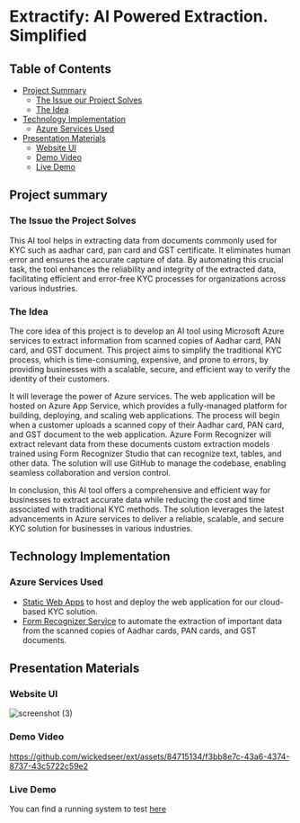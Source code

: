 # Extractify: AI Powered Extraction. Simplified

## Table of Contents

- [Project Summary](#project-summary)
  - [The Issue our Project Solves](#the-issue-the-project-solves)
  - [The Idea](#the-idea)
- [Technology Implementation](#technology-implementation)
  - [Azure Services Used](#azure-services-used)
- [Presentation Materials](#presentation-materials)
  - [Website UI](#website-ui)
  - [Demo Video](#demo-video)
  - [Live Demo](#live-demo)


## Project summary

### The Issue the Project Solves

This AI tool helps in extracting data from documents commonly used for KYC such as aadhar card, pan card and GST certificate. It eliminates human error and ensures the accurate capture of data. By automating this crucial task, the tool enhances the reliability and integrity of the extracted data, facilitating efficient and error-free KYC processes for organizations across various industries.

### The Idea
The core idea of this project is to develop an AI tool using Microsoft Azure services to extract information from scanned copies of Aadhar card, PAN card, and GST document. This project aims to simplify the traditional KYC process, which is time-consuming, expensive, and prone to errors, by providing businesses with a scalable, secure, and efficient way to verify the identity of their customers.

It will leverage the power of Azure services. The web application will be hosted on Azure App Service, which provides a fully-managed platform for building, deploying, and scaling web applications. The process will begin when a customer uploads a scanned copy of their Aadhar card, PAN card, and GST document to the web application. Azure Form Recognizer will extract relevant data from these documents custom extraction models trained using Form Recognizer Studio that can recognize text, tables, and other data. The solution will use GitHub to manage the codebase, enabling seamless collaboration and version control.

In conclusion, this AI tool offers a comprehensive and efficient way for businesses to extract accurate data while reducing the cost and time associated with traditional KYC methods. The solution leverages the latest advancements in Azure services to deliver a reliable, scalable, and secure KYC solution for businesses in various industries.

## Technology Implementation

### Azure Services Used

- [Static Web Apps](https://learn.microsoft.com/en-us/azure/static-web-apps/)
to host and deploy the web application for our cloud-based KYC solution.
- [Form Recognizer Service](https://learn.microsoft.com/en-us/azure/applied-ai-services/form-recognizer/overview?view=form-recog-3.0.0) 
to automate the extraction of important data from the scanned copies of Aadhar cards, PAN cards, and GST documents.

## Presentation Materials

### Website UI
![screenshot (3)](https://github.com/wickedseer/ext/assets/84715134/31544cc5-d133-4619-b348-7167063226c4)

### Demo Video
https://github.com/wickedseer/ext/assets/84715134/f3bb8e7c-43a6-4374-8737-43c5722c59e2

### Live Demo
You can find a running system to test [here](https://blue-hill-02f50f400.3.azurestaticapps.net/)
